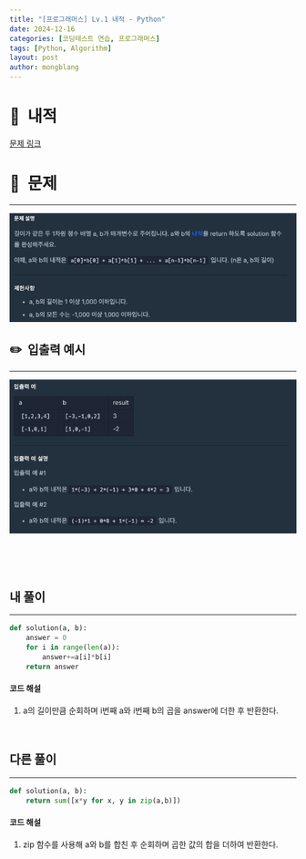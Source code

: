 ```yaml
---
title: "[프로그래머스] Lv.1 내적 - Python"
date: 2024-12-16  
categories: [코딩테스트 연습, 프로그래머스]
tags: [Python, Algorithm]
layout: post
author: mongblang
---
```


# 📌&nbsp; **내적**
[문제 링크](https://school.programmers.co.kr/learn/courses/30/lessons/70128)  

# 📝&nbsp; **문제**
---
![문제](/assets/img/codingtest-post-img/PG70128-1.png)


## ✏️&nbsp; **입출력 예시**
---
![예시](/assets/img/codingtest-post-img/PG70128-2.png)  


&nbsp;  

&nbsp;   



## **내 풀이**  
--- 

```python
def solution(a, b):
    answer = 0
    for i in range(len(a)):
        answer+=a[i]*b[i] 
    return answer
```

#### **코드 해설**  
1. a의 길이만큼 순회하며 i번째 a와 i번째 b의 곱을 answer에 더한 후 반환한다. 

&nbsp;  


## **다른 풀이**
---

```python  
def solution(a, b):
    return sum([x*y for x, y in zip(a,b)])
```

#### **코드 해설**  
1. zip 함수를 사용해 a와 b를 합친 후 순회하며 곱한 값의 합을 더하여 반환한다. 

&nbsp;   
&nbsp;  
